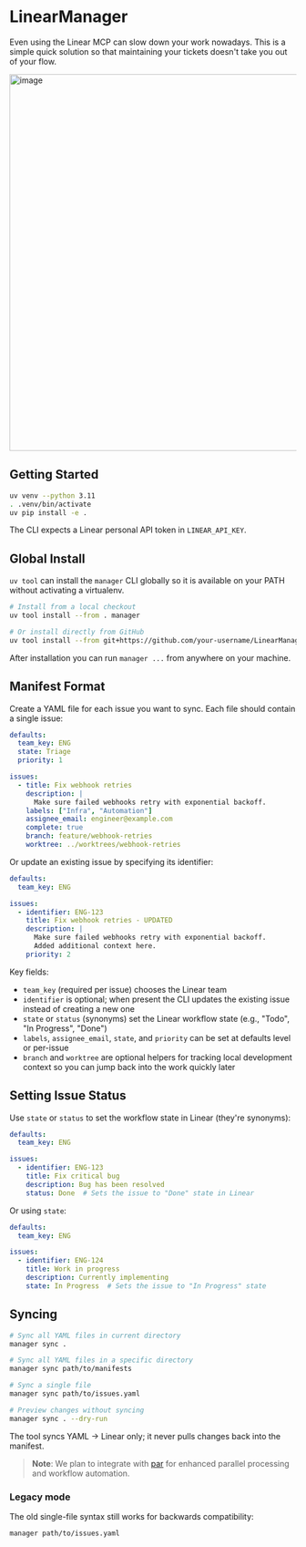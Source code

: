 # LinearManager

Even using the Linear MCP can slow down your work nowadays. This is a simple quick solution so that maintaining your tickets doesn't take you out of your flow.

<img width="1845" height="661" alt="image" src="https://github.com/user-attachments/assets/bb37838c-3cc2-4d60-a9a9-6e1c8f48d005" />


## Getting Started

```bash
uv venv --python 3.11
. .venv/bin/activate
uv pip install -e .
```

The CLI expects a Linear personal API token in `LINEAR_API_KEY`.

## Global Install

`uv tool` can install the `manager` CLI globally so it is available on your PATH without activating a virtualenv.

```bash
# Install from a local checkout
uv tool install --from . manager

# Or install directly from GitHub
uv tool install --from git+https://github.com/your-username/LinearManager manager
```

After installation you can run `manager ...` from anywhere on your machine.

## Manifest Format

Create a YAML file for each issue you want to sync. Each file should contain a single issue:

```yaml
defaults:
  team_key: ENG
  state: Triage
  priority: 1

issues:
  - title: Fix webhook retries
    description: |
      Make sure failed webhooks retry with exponential backoff.
    labels: ["Infra", "Automation"]
    assignee_email: engineer@example.com
    complete: true
    branch: feature/webhook-retries
    worktree: ../worktrees/webhook-retries
```

Or update an existing issue by specifying its identifier:

```yaml
defaults:
  team_key: ENG

issues:
  - identifier: ENG-123
    title: Fix webhook retries - UPDATED
    description: |
      Make sure failed webhooks retry with exponential backoff.
      Added additional context here.
    priority: 2
```

Key fields:
- `team_key` (required per issue) chooses the Linear team
- `identifier` is optional; when present the CLI updates the existing issue instead of creating a new one
- `state` or `status` (synonyms) set the Linear workflow state (e.g., "Todo", "In Progress", "Done")
- `labels`, `assignee_email`, `state`, and `priority` can be set at defaults level or per-issue
- `branch` and `worktree` are optional helpers for tracking local development context so you can jump back into the work quickly later

## Setting Issue Status

Use `state` or `status` to set the workflow state in Linear (they're synonyms):

```yaml
defaults:
  team_key: ENG

issues:
  - identifier: ENG-123
    title: Fix critical bug
    description: Bug has been resolved
    status: Done  # Sets the issue to "Done" state in Linear
```

Or using `state`:

```yaml
defaults:
  team_key: ENG

issues:
  - identifier: ENG-124
    title: Work in progress
    description: Currently implementing
    state: In Progress  # Sets the issue to "In Progress" state
```

## Syncing

```bash
# Sync all YAML files in current directory
manager sync .

# Sync all YAML files in a specific directory
manager sync path/to/manifests

# Sync a single file
manager sync path/to/issues.yaml

# Preview changes without syncing
manager sync . --dry-run
```

The tool syncs YAML → Linear only; it never pulls changes back into the manifest.

> **Note**: We plan to integrate with [par](https://github.com/your-username/par) for enhanced parallel processing and workflow automation.

### Legacy mode

The old single-file syntax still works for backwards compatibility:
```bash
manager path/to/issues.yaml
```
